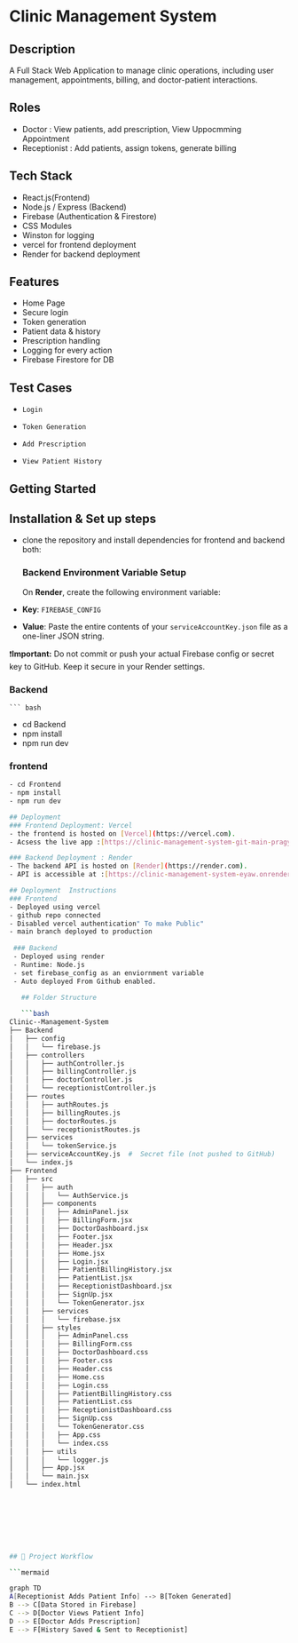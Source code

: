 # Clinic Management System

## Description
A Full Stack Web  Application to manage clinic operations, including user management, appointments, billing, and doctor-patient interactions.
## Roles
 - Doctor : View patients, add prescription, View Uppocmming Appointment
 - Receptionist : Add patients, assign tokens, generate billing

## Tech Stack
- React.js(Frontend)
- Node.js / Express (Backend)
- Firebase (Authentication & Firestore)
- CSS Modules
- Winston for logging
- vercel for  frontend deployment
- Render for backend deployment

## Features
- Home Page
-  Secure login
- Token generation
- Patient data & history
- Prescription handling
- Logging for every action
- Firebase Firestore for DB

##  Test Cases
-     Login
-     Token Generation
-     Add Prescription
-     View Patient History

## Getting Started
## Installation & Set up steps
- clone the repository and install dependencies for frontend and backend both:
  ###  Backend Environment Variable Setup

   On **Render**, create the following environment variable:

 - **Key**: `FIREBASE_CONFIG`
 - **Value**: Paste the entire contents of your `serviceAccountKey.json` file as a one-liner JSON string.

❗️**Important:** Do not commit or push your actual Firebase config or secret key to GitHub. Keep it secure in your Render settings.

  ### Backend
    ``` bash
  - cd Backend
  - npm install
  - npm run dev
  ### frontend
   ``` bash
  - cd Frontend
  - npm install
  - npm run dev

## Deployment
### Frontend Deployment: Vercel
- the frontend is hosted on [Vercel](https://vercel.com).
- Acsess the live app :[https://clinic-management-system-git-main-pragyas-projects-35058125.vercel.app](https://clinic-management-system-git-main-pragyas-projects-35058125.vercel.app)

### Backend Deployment : Render
- The backend API is hosted on [Render](https://render.com).
- API is accessible at :[https://clinic-management-system-eyaw.onrender.com](https://clinic-management-system-eyaw.onrender.com)

   ## Deployment  Instructions
  ### Frontend
  - Deployed using vercel
  - github repo connected
  - Disabled vercel authentication" To make Public"
  - main branch deployed to production
    
    ### Backend
    - Deployed using render
    - Runtime: Node.js
    - set firebase_config as an enviornment variable
    - Auto deployed From Github enabled.

      ## Folder Structure
      
      ```bash
Clinic--Management-System
├── Backend
│   ├── config
│   │   └── firebase.js
│   ├── controllers
│   │   ├── authController.js
│   │   ├── billingController.js
│   │   ├── doctorController.js
│   │   └── receptionistController.js
│   ├── routes
│   │   ├── authRoutes.js
│   │   ├── billingRoutes.js
│   │   ├── doctorRoutes.js
│   │   └── receptionistRoutes.js
│   ├── services
│   │   └── tokenService.js
│   ├── serviceAccountKey.js  #  Secret file (not pushed to GitHub)
│   └── index.js
├── Frontend
│   ├── src
│   │   ├── auth
│   │   │   └── AuthService.js
│   │   ├── components
│   │   │   ├── AdminPanel.jsx
│   │   │   ├── BillingForm.jsx
│   │   │   ├── DoctorDashboard.jsx
│   │   │   ├── Footer.jsx
│   │   │   ├── Header.jsx
│   │   │   ├── Home.jsx
│   │   │   ├── Login.jsx
│   │   │   ├── PatientBillingHistory.jsx
│   │   │   ├── PatientList.jsx
│   │   │   ├── ReceptionistDashboard.jsx
│   │   │   ├── SignUp.jsx
│   │   │   └── TokenGenerator.jsx
│   │   ├── services
│   │   │   └── firebase.jsx
│   │   ├── styles
│   │   │   ├── AdminPanel.css
│   │   │   ├── BillingForm.css
│   │   │   ├── DoctorDashboard.css
│   │   │   ├── Footer.css
│   │   │   ├── Header.css
│   │   │   ├── Home.css
│   │   │   ├── Login.css
│   │   │   ├── PatientBillingHistory.css
│   │   │   ├── PatientList.css
│   │   │   ├── ReceptionistDashboard.css
│   │   │   ├── SignUp.css
│   │   │   └── TokenGenerator.css
│   │   │   ├── App.css
│   │   │   └── index.css
│   │   ├── utils
│   │   │   └── logger.js
│   │   ├── App.jsx
│   │   └── main.jsx
│   └── index.html


      
      
      



  ## 🔄 Project Workflow

```mermaid

graph TD
  A[Receptionist Adds Patient Info] --> B[Token Generated]
  B --> C[Data Stored in Firebase]
  C --> D[Doctor Views Patient Info]
  D --> E[Doctor Adds Prescription]
  E --> F[History Saved & Sent to Receptionist]













      
  





